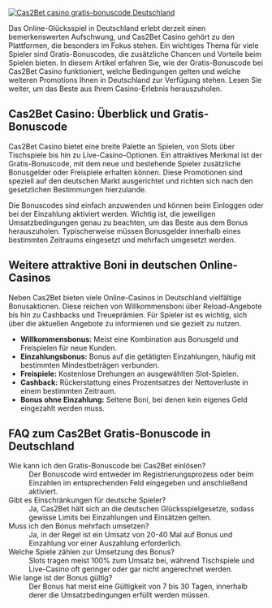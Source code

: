[![Cas2Bet casino gratis-bonuscode Deutschland](https://123-caf.pages.dev/gitsignup.png)](https://vrmoo.ru/Bt82HjjY)

<p>Das Online-Glücksspiel in Deutschland erlebt derzeit einen bemerkenswerten Aufschwung, und Cas2Bet Casino gehört zu den Plattformen, die besonders im Fokus stehen. Ein wichtiges Thema für viele Spieler sind Gratis-Bonuscodes, die zusätzliche Chancen und Vorteile beim Spielen bieten. In diesem Artikel erfahren Sie, wie der Gratis-Bonuscode bei Cas2Bet Casino funktioniert, welche Bedingungen gelten und welche weiteren Promotions Ihnen in Deutschland zur Verfügung stehen. Lesen Sie weiter, um das Beste aus Ihrem Casino-Erlebnis herauszuholen.</p>  <h2>Cas2Bet Casino: Überblick und Gratis-Bonuscode</h2> <p>Cas2Bet Casino bietet eine breite Palette an Spielen, von Slots über Tischspiele bis hin zu Live-Casino-Optionen. Ein attraktives Merkmal ist der Gratis-Bonuscode, mit dem neue und bestehende Spieler zusätzliche Bonusgelder oder Freispiele erhalten können. Diese Promotionen sind speziell auf den deutschen Markt ausgerichtet und richten sich nach den gesetzlichen Bestimmungen hierzulande.</p> <p>Die Bonuscodes sind einfach anzuwenden und können beim Einloggen oder bei der Einzahlung aktiviert werden. Wichtig ist, die jeweiligen Umsatzbedingungen genau zu beachten, um das Beste aus dem Bonus herauszuholen. Typischerweise müssen Bonusgelder innerhalb eines bestimmten Zeitraums eingesetzt und mehrfach umgesetzt werden.</p>  <h2>Weitere attraktive Boni in deutschen Online-Casinos</h2> <p>Neben Cas2Bet bieten viele Online-Casinos in Deutschland vielfältige Bonusaktionen. Diese reichen von Willkommensboni über Reload-Angebote bis hin zu Cashbacks und Treueprämien. Für Spieler ist es wichtig, sich über die aktuellen Angebote zu informieren und sie gezielt zu nutzen.</p>  <ul>   <li><strong>Willkommensbonus:</strong> Meist eine Kombination aus Bonusgeld und Freispielen für neue Kunden.</li>   <li><strong>Einzahlungsbonus:</strong> Bonus auf die getätigten Einzahlungen, häufig mit bestimmten Mindestbeträgen verbunden.</li>   <li><strong>Freispiele:</strong> Kostenlose Drehungen an ausgewählten Slot-Spielen.</li>   <li><strong>Cashback:</strong> Rückerstattung eines Prozentsatzes der Nettoverluste in einem bestimmten Zeitraum.</li>   <li><strong>Bonus ohne Einzahlung:</strong> Seltene Boni, bei denen kein eigenes Geld eingezahlt werden muss.</li> </ul>  <h2>FAQ zum Cas2Bet Gratis-Bonuscode in Deutschland</h2> <dl>   <dt>Wie kann ich den Gratis-Bonuscode bei Cas2Bet einlösen?</dt>   <dd>Der Bonuscode wird entweder im Registrierungsprozess oder beim Einzahlen im entsprechenden Feld eingegeben und anschließend aktiviert.</dd>      <dt>Gibt es Einschränkungen für deutsche Spieler?</dt>   <dd>Ja, Cas2Bet hält sich an die deutschen Glücksspielgesetze, sodass gewisse Limits bei Einzahlungen und Einsätzen gelten.</dd>      <dt>Muss ich den Bonus mehrfach umsetzen?</dt>   <dd>Ja, in der Regel ist ein Umsatz von 20-40 Mal auf Bonus und Einzahlung vor einer Auszahlung erforderlich.</dd>      <dt>Welche Spiele zählen zur Umsetzung des Bonus?</dt>   <dd>Slots tragen meist 100% zum Umsatz bei, während Tischspiele und Live-Casino oft geringer oder gar nicht angerechnet werden.</dd>      <dt>Wie lange ist der Bonus gültig?</dt>   <dd>Der Bonus hat meist eine Gültigkeit von 7 bis 30 Tagen, innerhalb derer die Umsatzbedingungen erfüllt werden müssen.</dd> </dl>